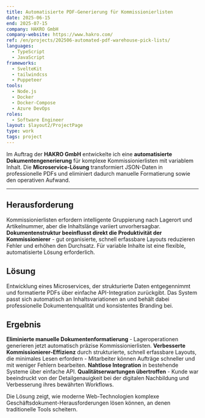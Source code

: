 ```yaml
---
title: Automatisierte PDF-Generierung für Kommissionierlisten
date: 2025-06-15
end: 2025-07-15
company: HAKRO GmbH
company-website: https://www.hakro.com/
ref: /en/projects/202506-automated-pdf-warehouse-pick-lists/
languages:
  - TypeScript
  - JavaScript
frameworks:
  - SvelteKit
  - tailwindcss
  - Puppeteer
tools:
  - Node.js
  - Docker
  - Docker-Compose
  - Azure DevOps
roles:
  - Software Engineer
layout: $layout2/ProjectPage
type: work
tags: project
---
```


Im Auftrag der **HAKRO GmbH** entwickelte ich eine **automatisierte Dokumentengenerierung** für komplexe Kommissionierlisten mit variablem Inhalt. Die **Microservice-Lösung** transformiert JSON-Daten in professionelle PDFs und eliminiert dadurch manuelle Formatierung sowie den operativen Aufwand.

---

## Herausforderung

Kommissionierlisten erfordern intelligente Gruppierung nach Lagerort und Artikelnummer, aber die Inhaltslänge variiert unvorhersagbar. **Dokumentenstruktur beeinflusst direkt die Produktivität der Kommissionierer** - gut organisierte, schnell erfassbare Layouts reduzieren Fehler und erhöhen den Durchsatz. Für variable Inhalte ist eine flexible, automatisierte Lösung erforderlich.

## Lösung

Entwicklung eines Microservices, der strukturierte Daten entgegennimmt und formatierte PDFs über einfache API-Integration zurückgibt. Das System passt sich automatisch an Inhaltsvariationen an und behält dabei professionelle Dokumentenqualität und konsistentes Branding bei.

## Ergebnis

**Eliminierte manuelle Dokumentenformatierung** - Lageroperationen generieren jetzt automatisch präzise Kommissionierlisten. **Verbesserte Kommissionierer-Effizienz** durch strukturierte, schnell erfassbare Layouts, die minimales Lesen erfordern - Mitarbeiter können Aufträge schneller und mit weniger Fehlern bearbeiten. **Nahtlose Integration** in bestehende Systeme über einfache API. **Qualitätserwartungen übertroffen** - Kunde war beeindruckt von der Detailgenauigkeit bei der digitalen Nachbildung und Verbesserung ihres bewährten Workflows.

Die Lösung zeigt, wie moderne Web-Technologien komplexe Geschäftsdokument-Herausforderungen lösen können, an denen traditionelle Tools scheitern.
